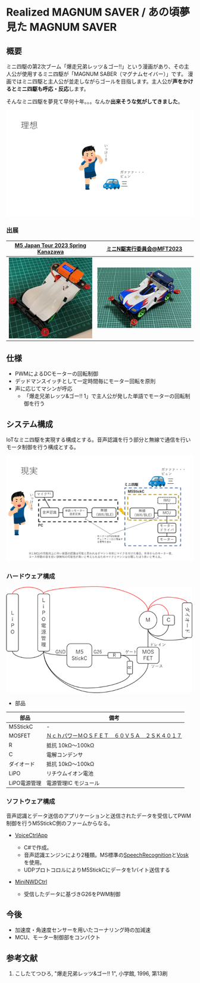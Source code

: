 # Realized MAGNUM SAVER / あの頃夢見た MAGNUM SAVER

## 概要
ミニ四駆の第2次ブーム「爆走兄弟レッツ＆ゴー!!」という漫画があり、その主人公が使用するミニ四駆が「MAGNUM SABER（マグナムセイバー）」です。
漫画ではミニ四駆と主人公が並走しながらゴールを目指します。主人公が**声をかけるとミニ四駆も呼応・反応**します。

そんなミニ四駆を夢見て早何十年。。。なんか**出来そうな気がしてきました**。

<img src="https://github.com/tomitomi3/Realized_MAGNUM_SAVER/blob/main/img/system_risou.JPG" width="600">

### 出展
| [M5 Japan Tour 2023 Spring Kanazawa](https://makezine.jp/event/makers-mft2023/m0215/) | [ミニN駆実行委員会@MFT2023](https://makezine.jp/event/makers-mft2023/m0215/) |
|-|-|
| ![MAGNUM M5 2023 Tour](https://github.com/tomitomi3/Realized_MAGNUM_SAVER/blob/main/img/magnum_1.jpg) | ![MAGNUM MFT2023](https://github.com/tomitomi3/Realized_MAGNUM_SAVER/blob/main/img/magnum_2.jpg) |

## 仕様
* PWMによるDCモーターの回転制御
* デッドマンスイッチとして一定時間毎にモーター回転を原則
* 声に応じてマシンが呼応
  * 「爆走兄弟レッツ&ゴー!! 1」で主人公が発した単語でモーターの回転制御を行う

## システム構成

IoTなミニ四駆を実現する構成とする。音声認識を行う部分と無線で通信を行いモータ制御を行う構成とする。

<img src="https://github.com/tomitomi3/Realized_MAGNUM_SAVER/blob/main/img/system_block.JPG" width="700">

### ハードウェア構成

<img src="https://github.com/tomitomi3/Realized_MAGNUM_SAVER/blob/main/img/connection.PNG" width="500">

* 部品

| 部品 | 備考 |
|-|-|
| M5StickC | - |
| MOSFET | [ＮｃｈパワーＭＯＳＦＥＴ　６０Ｖ５Ａ　２ＳＫ４０１７](https://akizukidenshi.com/catalog/g/gI-07597/) |
| R | 抵抗 10kΩ～100kΩ |
| C | 電解コンデンサ |
| ダイオード | 抵抗 10kΩ～100kΩ |
| LiPO | リチウムイオン電池 |
| LiPO電源管理 | 電源管理IC モジュール |

### ソフトウェア構成

音声認識とデータ送信のアプリケーションと送信されたデータを受信してPWM制御を行うM5StickC側のファームからなる。

* [VoiceCtrlApp](https://github.com/tomitomi3/Realized_MAGNUM_SAVER/tree/main/VoiceCtrlApp)
  * C#で作成。
  * 音声認識エンジンにより2種類。MS標準の[SpeechRecognition](https://learn.microsoft.com/ja-jp/windows/apps/design/input/speech-recognition)と[Vosk](https://alphacephei.com/vosk/)を使用。
  * UDPプロトコロルによりM5StickCにデータを1バイト送信する

* [MiniNWDCtrl](https://github.com/tomitomi3/Realized_MAGNUM_SAVER/tree/main/MiniNWDCtrl)
  * 受信したデータに基づきG26をPWM制御

## 今後
* 加速度・角速度センサーを用いたコーナリング時の加減速
* MCU、モーター制御部をコンパクト

## 参考文献
1. こしたてつひろ, "爆走兄弟レッツ&ゴー!! 1", 小学館, 1996, 第13刷


